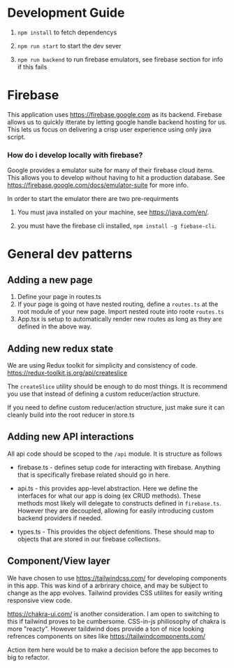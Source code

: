 # Development Guide

1. `npm install` to fetch dependencys

2. `npm run start` to start the dev sever

3. `npm run backend` to run firebase emulators, see firebase section for info if this fails

# Firebase

This application uses https://firebase.google.com as its backend. Firebase allows us to quickly itterate
by letting google handle backend hosting for us. This lets us focus on delivering a crisp user experience
using only java script.

### How do i develop locally with firebase?

Google provides a emulator suite for many of their firebase cloud items. This allows you to develop without
having to hit a production database. See https://firebase.google.com/docs/emulator-suite for more info.

In order to start the emulator there are two pre-requirments

1. You must java installed on your machine, see https://java.com/en/.

2. you must have the firebase cli installed, `npm install -g fiebase-cli`.

# General dev patterns

## Adding a new page

1. Define your page in routes.ts
2. If your page is going ot have nested routing, define a `routes.ts` at the root module of your new page. Import nested route into roote `routes.ts`
3. App.tsx is setup to automatically render new routes as long as they are defined in the above way.

## Adding new redux state

We are using Redux toolkit for simplicity and consistency of code. https://redux-toolkit.js.org/api/createslice

The `createSlice` utility should be enough to do most things. It is recommend you use that instead of defining a custom reducer/action structure.

If you need to define custom reducer/action structure, just make sure it can cleanly build into the root reducer in store.ts

## Adding new API interactions

All api code should be scoped to the `/api` module. It is structure as follows

-   firebase.ts - defines setup code for interacting with firebase. Anything that is specifically firebase related should go in here.

-   api.ts - this provides app-level abstraction. Here we define the interfaces for what our app is doing (ex CRUD methods). These methods most likely will delegate to constructs defined in `firebase.ts`. However they are decoupled, allowing for easily introducing custom backend providers if needed.

-   types.ts - This provides the object defenitions. These should map to objects that are stored in our firebase collections.

## Component/View layer

We have chosen to use https://tailwindcss.com/ for developing components in this app. This was kind of a arbrirary choice, and may be subject to change as the app evolves. Tailwind provides CSS utilites for easily writing responsive view code.

https://chakra-ui.com/ is another consideration. I am open to switching to this if tailwind proves to be cumbersome. CSS-in-js philiosophy of chakra is more "reacty". However taildwind does provide a ton of nice looking refrences components on sites like https://tailwindcomponents.com/

Action item here would be to make a decision before the app becomes to big to refactor.
